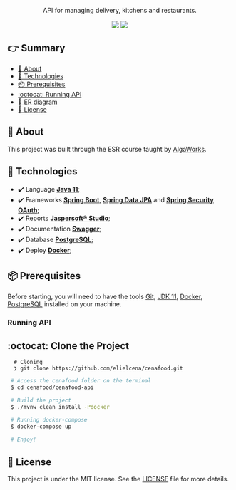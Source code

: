 <p align="center">
  API for managing delivery, kitchens and restaurants.
</p>

<p align="center" >
  <img align="center" src="https://img.shields.io/github/last-commit/elielcena/cenafood">
  <img align="center" src="https://img.shields.io/github/languages/top/elielcena/cenafood" />
</p>

## :point_right: Summary
- [💬 About](#about)
- [:rocket: Technologies](#tech)
- [📦️ Prerequisites](#️req)
- [:octocat: Running API](#run)
- [🎨 ER diagram](https://github.com/elielcena/cenafood/blob/main/.github/images/cenafood.png)
- [:memo: License](#license)

<div id="about" />

## 💬 About
This project was built through the ESR course taught by [AlgaWorks](https://www.algaworks.com/).

<div id="tech" />

## :rocket: Technologies
- :heavy_check_mark: Language **[Java 11](https://www.oracle.com/br/java/technologies/javase-jdk11-downloads.html)**;
- :heavy_check_mark: Frameworks **[Spring Boot](https://spring.io/projects/spring-boot)**, **[Spring Data JPA](https://spring.io/projects/spring-data-jpa)** and **[Spring Security OAuth](https://spring.io/projects/spring-security-oauth)**;
- :heavy_check_mark: Reports **[Jaspersoft® Studio](https://community.jaspersoft.com/project/jaspersoft-studio)**;
- :heavy_check_mark: Documentation **[Swagger](https://swagger.io/)**;
- :heavy_check_mark: Database **[PostgreSQL](https://www.postgresql.org/)**;
- :heavy_check_mark: Deploy **[Docker](https://www.docker.com/)**;

<div id="req" />

## 📦️ Prerequisites
Before starting, you will need to have the tools [Git](https://git-scm.com/downloads), [JDK 11](https://www.oracle.com/us/java/technologies/javase-jdk11-downloads.html), [Docker](https://www.docker.com/),
[PostgreSQL](https://www.postgresql.org/) installed on your machine.


<div id="run" />

### Running API

## :octocat: Clone the Project
```git
  # Cloning
  ❯ git clone https://github.com/elielcena/cenafood.git
 ```

```bash
 # Access the cenafood folder on the terminal
 $ cd cenafood/cenafood-api

 # Build the project
 $ ./mvnw clean install -Pdocker

 # Running docker-compose
 $ docker-compose up
 
 # Enjoy!
```

<div id="license" />

## :memo: License
This project is under the MIT license. See the [LICENSE](LICENSE) file for more details.

